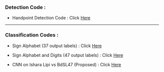 ### Detection Code : 

- Handpoint Detection Code : Click [Here](https://github.com/SMRayeed/BdSL47-Recognition/blob/main/Codes/Hand%20Keypoint%20Detection%20using%20Hand%20Landmark%20Model.py)

<hr>

### Classification Codes : 

- Sign Alphabet (37 output labels) : Click [Here](https://github.com/SMRayeed/BdSL47-Recognition/blob/main/Codes/BdSL37%20Finalized%20Code.ipynb)

- Sign Alphabet and Digits (47 output labels) : Click [Here](https://github.com/SMRayeed/BdSL47-Recognition/blob/main/Codes/BdSL47%20Finalized%20Code.ipynb)

- CNN on Ishara Lipi vs BdSL47 (Proposed) : Click [Here](https://github.com/SMRayeed/BdSL47-Recognition/blob/main/Codes/Bangla-sign-language-alphabet-classification-CNN-128x128.ipynb)

